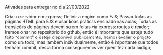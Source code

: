 Ativades para entregar no dia 21/03/2022

Criar o servidor em express;
Definir a engine como EJS;
Passar todas as páginas HTML para EJS e usar boas práticas ensinado nas aulas;
Todas as transições de páginas devem serem feitas via express: routes e render;
Iremos olhar no repositório do github, então é importante que esteja tudo feito “commit” e esteja disponível publicamente;
Iremos avaliar o projeto como um todo, mas também individualmente, então é importante que todos tenham commit, dessa forma conseguiremos ver quem fez cada código;
